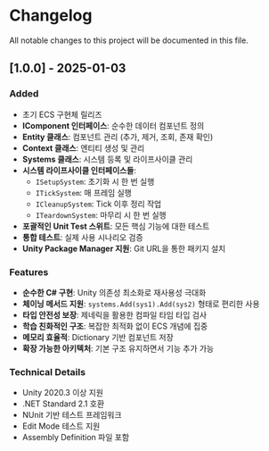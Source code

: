 # Changelog

All notable changes to this project will be documented in this file.

## [1.0.0] - 2025-01-03

### Added
- 초기 ECS 구현체 릴리즈
- **IComponent 인터페이스**: 순수한 데이터 컴포넌트 정의
- **Entity 클래스**: 컴포넌트 관리 (추가, 제거, 조회, 존재 확인)
- **Context 클래스**: 엔티티 생성 및 관리
- **Systems 클래스**: 시스템 등록 및 라이프사이클 관리
- **시스템 라이프사이클 인터페이스들**:
  - `ISetupSystem`: 초기화 시 한 번 실행
  - `ITickSystem`: 매 프레임 실행
  - `ICleanupSystem`: Tick 이후 정리 작업
  - `ITeardownSystem`: 마무리 시 한 번 실행
- **포괄적인 Unit Test 스위트**: 모든 핵심 기능에 대한 테스트
- **통합 테스트**: 실제 사용 시나리오 검증
- **Unity Package Manager 지원**: Git URL을 통한 패키지 설치

### Features
- **순수한 C# 구현**: Unity 의존성 최소화로 재사용성 극대화
- **체이닝 메서드 지원**: `systems.Add(sys1).Add(sys2)` 형태로 편리한 사용
- **타입 안전성 보장**: 제네릭을 활용한 컴파일 타임 타입 검사
- **학습 친화적인 구조**: 복잡한 최적화 없이 ECS 개념에 집중
- **메모리 효율적**: Dictionary 기반 컴포넌트 저장
- **확장 가능한 아키텍처**: 기본 구조 유지하면서 기능 추가 가능

### Technical Details
- Unity 2020.3 이상 지원
- .NET Standard 2.1 호환
- NUnit 기반 테스트 프레임워크
- Edit Mode 테스트 지원
- Assembly Definition 파일 포함
